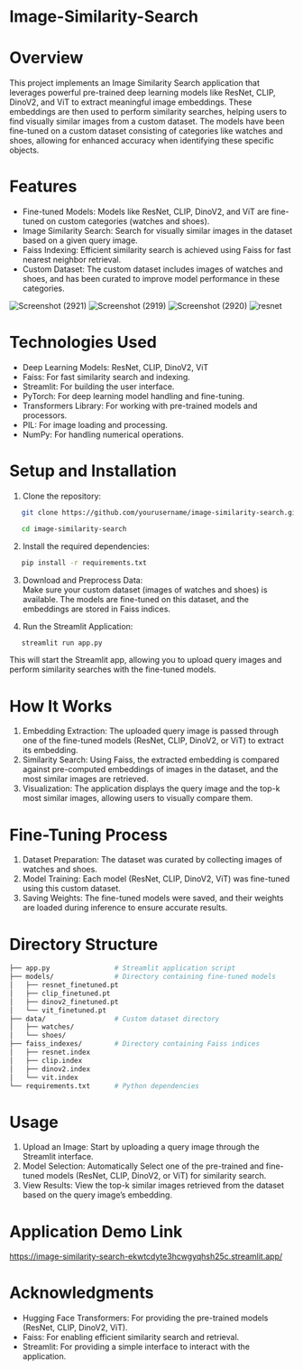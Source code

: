# Image-Similarity-Search

# Overview
This project implements an Image Similarity Search application that leverages powerful pre-trained deep learning models like ResNet, CLIP, DinoV2, and ViT to extract meaningful image embeddings. These embeddings are then used to perform similarity searches, helping users to find visually similar images from a custom dataset. The models have been fine-tuned on a custom dataset consisting of categories like watches and shoes, allowing for enhanced accuracy when identifying these specific objects.


# Features
  * Fine-tuned Models: Models like ResNet, CLIP, DinoV2, and ViT are fine-tuned on custom categories (watches and shoes).
  * Image Similarity Search: Search for visually similar images in the dataset based on a given query image.
  * Faiss Indexing: Efficient similarity search is achieved using Faiss for fast nearest neighbor retrieval.
  * Custom Dataset: The custom dataset includes images of watches and shoes, and has been curated to improve model performance in these categories.

![Screenshot (2921)](https://github.com/user-attachments/assets/29d72dec-3ebe-4b8a-ba6f-fac2c65b1071)
![Screenshot (2919)](https://github.com/user-attachments/assets/5146faa2-4c8d-4b2e-8968-4856ee31079f)
![Screenshot (2920)](https://github.com/user-attachments/assets/7b462d78-ad33-46f1-8806-9c56d828bfad)
![resnet](https://github.com/user-attachments/assets/197076d5-1e6e-4ee0-90ad-3031e150a848)

# Technologies Used
  * Deep Learning Models: ResNet, CLIP, DinoV2, ViT
  * Faiss: For fast similarity search and indexing.
  * Streamlit: For building the user interface.
  * PyTorch: For deep learning model handling and fine-tuning.
  * Transformers Library: For working with pre-trained models and processors.
  * PIL: For image loading and processing.
  * NumPy: For handling numerical operations.

# Setup and Installation
1. Clone the repository:
``` bash
   git clone https://github.com/yourusername/image-similarity-search.git

   cd image-similarity-search

```
2. Install the required dependencies:
``` bash
   pip install -r requirements.txt
```

3. Download and Preprocess Data:   
   Make sure your custom dataset (images of watches and shoes) is available. The models are fine-tuned on this dataset, and the embeddings are stored in Faiss indices.
   

5. Run the Streamlit Application:
``` bash
   streamlit run app.py
```
This will start the Streamlit app, allowing you to upload query images and perform similarity searches with the fine-tuned models.

# How It Works  
1. Embedding Extraction: The uploaded query image is passed through one of the fine-tuned models (ResNet, CLIP, DinoV2, or ViT) to extract its embedding.
2. Similarity Search: Using Faiss, the extracted embedding is compared against pre-computed embeddings of images in the dataset, and the most similar images are retrieved.
3. Visualization: The application displays the query image and the top-k most similar images, allowing users to visually compare them.

# Fine-Tuning Process  
1. Dataset Preparation: The dataset was curated by collecting images of watches and shoes.
2. Model Training: Each model (ResNet, CLIP, DinoV2, ViT) was fine-tuned using this custom dataset.
3. Saving Weights: The fine-tuned models were saved, and their weights are loaded during inference to ensure accurate results.


# Directory Structure
``` bash
├── app.py                # Streamlit application script
├── models/               # Directory containing fine-tuned models
│   ├── resnet_finetuned.pt
│   ├── clip_finetuned.pt
│   ├── dinov2_finetuned.pt
│   └── vit_finetuned.pt
├── data/                 # Custom dataset directory
│   ├── watches/
│   └── shoes/
├── faiss_indexes/        # Directory containing Faiss indices
│   ├── resnet.index
│   ├── clip.index
│   ├── dinov2.index
│   └── vit.index
└── requirements.txt      # Python dependencies

```
# Usage  
1. Upload an Image: Start by uploading a query image through the Streamlit interface.
2. Model Selection: Automatically Select  one of the pre-trained and fine-tuned models (ResNet, CLIP, DinoV2, or ViT) for similarity search.
3. View Results: View the top-k similar images retrieved from the dataset based on the query image’s embedding.

# Application Demo Link
https://image-similarity-search-ekwtcdyte3hcwgyqhsh25c.streamlit.app/


# Acknowledgments  
* Hugging Face Transformers: For providing the pre-trained models (ResNet, CLIP, DinoV2, ViT).
* Faiss: For enabling efficient similarity search and retrieval.
* Streamlit: For providing a simple interface to interact with the application.
